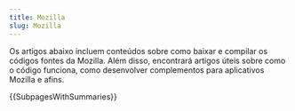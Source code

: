 ```yaml
---
title: Mozilla
slug: Mozilla
---
```


Os artigos abaixo incluem conteúdos sobre como baixar e compilar os códigos fontes da Mozilla. Além disso, encontrará artigos úteis sobre como o código funciona, como desenvolver complementos para aplicativos Mozilla e afins.

{{SubpagesWithSummaries}}

